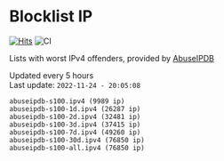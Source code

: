 # Blocklist IP

[![Hits](https://hits.seeyoufarm.com/api/count/incr/badge.svg?url=https%3A%2F%2Fgithub.com%2Fborestad%2Fblocklist-ip%2F&count_bg=%2379C83D&title_bg=%23555555&icon=&icon_color=%23E7E7E7&title=hits&edge_flat=false)](https://hits.seeyoufarm.com)  ![CI](https://img.shields.io/github/workflow/status/borestad/blocklist-ip/CI?style=flat-square)

Lists with worst IPv4 offenders, provided by [AbuseIPDB](https://www.abuseipdb.com/)

<!-- FOOTER-PLACEHOLDER -->
Updated every 5 hours<br>
Last update: `2022-11-24 - 20:05:08`
```
abuseipdb-s100.ipv4 (9989 ip)
abuseipdb-s100-1d.ipv4 (26287 ip)
abuseipdb-s100-2d.ipv4 (32481 ip)
abuseipdb-s100-3d.ipv4 (37415 ip)
abuseipdb-s100-7d.ipv4 (49260 ip)
abuseipdb-s100-30d.ipv4 (76850 ip)
abuseipdb-s100-all.ipv4 (76850 ip)
```

